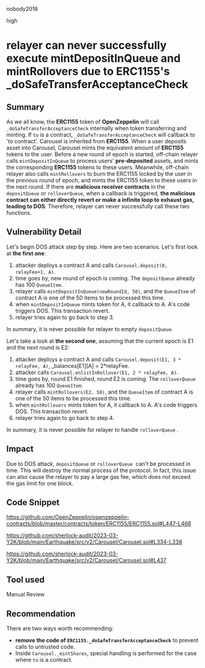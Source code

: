 nobody2018

high

# relayer can never successfully execute mintDepositInQueue and mintRollovers due to ERC1155's _doSafeTransferAcceptanceCheck

## Summary

As we all know, the **ERC1155** token of **OpenZeppelin** will call `_doSafeTransferAcceptanceCheck` internally when token transferring and minting. If `to` is a contract, `_doSafeTransferAcceptanceCheck` will callback to 'to contract'. Carousel is inherited from **ERC1155**. When a user deposits asset into Carousel, Carousel mints the equivalent amount of **ERC1155** tokens to the user. Before a new round of epoch is started, off-chain relayer calls `mintDepositInQueue` to process users' **pre-deposited** assets, and mints the corresponding **ERC1155** tokens to these users. Meanwhile, off-chain relayer also calls `mintRollovers` to burn the ERC1155 locked by the user in the previous round of epoch, and mints the ERC1155 token to these users in the next round. If there are **malicious receiver contracts** in the `depositQueue` or `rolloverQueue`, when a callback is triggered, **the malicious contract can either directly revert or make a infinite loop to exhaust gas, leading to DOS**. Therefore, relayer can never successfully call these two functions.

## Vulnerability Detail

Let's begin DOS attack step by step. Here are two scenarios. Let's first look at **the first one**:

1.  attacker deploys a contract A and calls `Carousel.deposit(0, relayFee+1, A)`.
2.  time goes by, new round of epoch is coming. The `depositQueue` already has 100 `QueueItem`.
3.  relayer calls `mintDepositInQueue(newRoundId, 50)`, and the `QueueItem` of contract A is one of the 50 items to be processed this time.
4.  when `mintDepositInQueue` mints token for A, it callback to A. A's code triggers DOS. This transaction revert.
5.  relayer tries again to go back to step 3.

In summary, it is never possible for relayer to empty `depositQueue`.

Let's take a look at **the second one**,  assuming that the current epoch is E1 and the next round is E2:

1.  attacker deploys a contract A and calls `Carousel.deposit(E1, 3 * relayFee, A)`, _balances[E1][A] = 2*relayFee.
2.  attacker calls `Carousel.enlistInRollover(E1, 2 * relayFee, A)`.
3.  time goes by, round E1 finished, round E2 is coming. The `rolloverQueue` already has 100 `QueueItem`.
4.  relayer calls `mintRollovers(E2, 50)`, and the `QueueItem` of contract A is one of the 50 items to be processed this time.
5.  when `mintRollovers` mints token for A, it callback to A. A's code triggers DOS. This transaction revert.
6.  relayer tries again to go back to step 4.

In summary, it is never possible for relayer to handle `rolloverQueue` .

## Impact

Due to DOS attack, `depositQueue` or `rolloverQueue`  can't be processed in time. This will destroy the normal process of the protocol. In fact, this issue can also cause the relayer to pay a large gas fee, which does not exceed the gas limit for one block.

## Code Snippet

https://github.com/OpenZeppelin/openzeppelin-contracts/blob/master/contracts/token/ERC1155/ERC1155.sol#L447-L466

https://github.com/sherlock-audit/2023-03-Y2K/blob/main/Earthquake/src/v2/Carousel/Carousel.sol#L334-L338

https://github.com/sherlock-audit/2023-03-Y2K/blob/main/Earthquake/src/v2/Carousel/Carousel.sol#L437

## Tool used

Manual Review

## Recommendation

There are two ways worth recommending:

- **remove the code of `ERC1155._doSafeTransferAcceptanceCheck`** to prevent calls to untrusted code.
- Inside `Carousel._mintShares`, special handling is performed for the case where `to` is a contract.